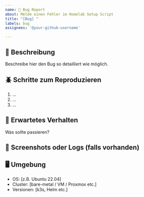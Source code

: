 ```yaml
---
name: 🐞 Bug Report
about: Melde einen Fehler im Homelab Setup Script
title: "[Bug] "
labels: bug
assignees: '@your-github-username'

---
```


## 🐞 Beschreibung
Beschreibe hier den Bug so detailliert wie möglich.

## 🪲 Schritte zum Reproduzieren
1. ...
2. ...
3. ...

## 🧩 Erwartetes Verhalten
Was sollte passieren?

## 📸 Screenshots oder Logs (falls vorhanden)

## 🖥️ Umgebung
- OS: [z.B. Ubuntu 22.04]
- Cluster: [bare-metal / VM / Proxmox etc.]
- Versionen: [k3s, Helm etc.]
